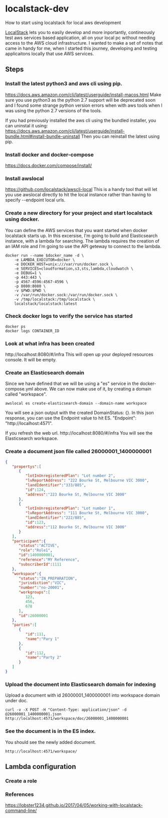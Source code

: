 # localstack-dev
How to start using localstack for local aws development

[LocalStack](https://github.com/localstack/localstack) lets you to easily develop and more inportantly, contineously test aws services based application, all on your local pc without needing access to the AWS cloud infrastructure.  I wanted to make a set of notes that came in handy for me, when I started this journey, developing and testing applicaitons locally that use AWS services.

## Steps
### Install the latest python3 and aws cli using pip. 
https://docs.aws.amazon.com/cli/latest/userguide/install-macos.html
Make sure you use python3 as the python 2.7 support will be deprecated soon and I found some strange python version errors when with aws tools when I was using the python 2.7 versions of the tools.

If you had previously installed the aws cli using the bundled installer, you can uninstal it using:
https://docs.aws.amazon.com/cli/latest/userguide/install-bundle.html#install-bundle-uninstall
Then you can reinstall the latest using pip.

### Install docker and docker-compose
https://docs.docker.com/compose/install/

### Install awslocal
https://github.com/localstack/awscli-local
This is a handy tool that will let you use awslocal directly to hit the local instance rather than having to specify --endpoint local urls.

### Create a new directory for your project and start localstack using docker.  
You can define the AWS services that you want started when docker localstack starts up.  In this excersise, I'm going to build and Elasticsearch instance, with a lambda for searching.  The lambda requires the creation of an IAM role and I'm going to use the API geteway to connect to the lambda. 

```
docker run --name $docker_name -d \
    -e LAMBDA_EXECUTOR=docker \
    -e DOCKER_HOST=unix:///var/run/docker.sock \
    -e SERVICES=cloudformation,s3,sts,lambda,cloudwatch \
    -e DEBUG=1 \
    -p 443:443 \
    -p 4567-4596:4567-4596 \
    -p 8080:8080 \
    -v $PWD:$PWD \
    -v /var/run/docker.sock:/var/run/docker.sock \
    -v /tmp/localstack:/tmp/localstack \
    localstack/localstack:latest
```

### Check docker logs to verify the service has started
```
docker ps
docker logs CONTAINER_ID
```

### Look at what infra has been created
http://localhost:8080/#/infra
This will open up your deployed resources console.  It will be empty.

### Create an Elasticsearch domain
Since we have defined that we will be using a "es" service in the docker-compose.yml above. We can now make use of it, by creating a domain called "workspace".

```
awslocal es create-elasticsearch-domain --domain-name workspace
```
You will see a json output with the created DomainStatus: {}.  In this json response,  you can use the Endpoint value to hit ES. "Endpoint": "http://localhost:4571".

If you refresh the web url. http://localhost:8080/#/infra
You will see the Elasticsearch workspace.

### Create a document json file called 26000001_1400000001
```json
{
   "propertys":[
      {
         "lotInUnregisteredPlan": "Lot number 2",
         "lvReportAddress": "222 Bourke St, Melbourne VIC 3000",
         "landIdentifier":"333/885",
         "id":124,
         "address":"223 Bourke St, Melbourne VIC 3000"
      },
      {
         "lotInUnregisteredPlan": "Lot number 1",
         "lvReportAddress": "111 Bourke St, Melbourne VIC 3000",
         "landIdentifier":"222/885",
         "id":123,
         "address":"112 Bourke St, Melbourne VIC 3000"
      }
   ],
   "participant":{
      "status":"ACTIVE",
      "role":"Role1",
      "id":1400000001,
      "reference":"MY Reference",
      "subscriberId":1111
   },
   "workspace":{
      "status":"IN_PREPARATION",
      "jurisdiction":"VIC",
      "number":"no-20001",
      "workgroups":[
         123,
         456,
         678
      ],
      "id":26000001
   },
   "parties":[
      {
         "id":111,
         "name":"Pary 1"
      },
      {
         "id":112,
         "name":"Party 2"
      }
   ]
}
```

### Upload the document into Elasticsearch domain for indexing
Upload a document with id 26000001_1400000001 into workspace domain under doc.
```
curl -v -X POST -H "Content-Type: application/json" -d @26000001_1400000001.json http://localhost:4571/workspace/doc/26000001_1400000001
```

### See the document is in the ES index.
You should see the newly added document.
```
http://localhost:4571/workspace/
```

## Lambda configuration
### Create a role 

### References
https://lobster1234.github.io/2017/04/05/working-with-localstack-command-line/

